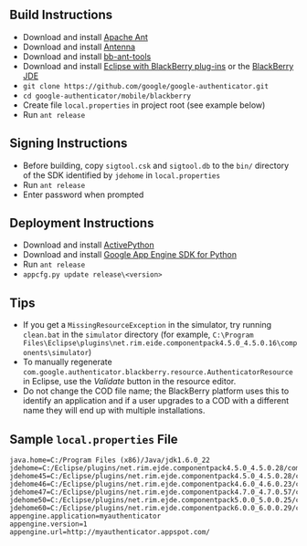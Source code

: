 ## Build Instructions
  * Download and install [Apache Ant](http://ant.apache.org/bindownload.cgi)
  * Download and install [Antenna](http://antenna.sourceforge.net/)
  * Download and install [bb-ant-tools](http://bb-ant-tools.sourceforge.net/)
  * Download and install [Eclipse with BlackBerry plug-ins](http://na.blackberry.com/eng/developers/javaappdev/javaeclipseplug.jsp) or the [BlackBerry JDE](http://na.blackberry.com/eng/developers/javaappdev/javadevenv.jsp)
  * ` git clone https://github.com/google/google-authenticator.git `
  * ` cd google-authenticator/mobile/blackberry `
  * Create file ` local.properties ` in project root (see example below)
  * Run ` ant release `

## Signing Instructions
  * Before building, copy ` sigtool.csk ` and ` sigtool.db ` to the ` bin/ ` directory of the SDK identified by ` jdehome ` in ` local.properties `
  * Run ` ant release `
  * Enter password when prompted

## Deployment Instructions
  * Download and install [ActivePython](http://www.activestate.com/activepython/)
  * Download and install [Google App Engine SDK for Python](http://code.google.com/appengine/downloads.html#Google_App_Engine_SDK_for_Python)
  * Run ` ant release `
  * ` appcfg.py update release\<version> `

## Tips
  * If you get a ` MissingResourceException ` in the simulator, try running ` clean.bat ` in the ` simulator ` directory (for example, ` C:\Program Files\Eclipse\plugins\net.rim.eide.componentpack4.5.0_4.5.0.16\components\simulator `)
  * To manually regenerate ` com.google.authenticator.blackberry.resource.AuthenticatorResource ` in Eclipse, use the _Validate_ button in the resource editor.
  * Do not change the COD file name; the BlackBerry platform uses this to identify an application and if a user upgrades to a COD with a different name they will end up with multiple installations.

## Sample ` local.properties ` File

```
java.home=C:/Program Files (x86)/Java/jdk1.6.0_22
jdehome=C:/Eclipse/plugins/net.rim.ejde.componentpack4.5.0_4.5.0.28/components
jdehome45=C:/Eclipse/plugins/net.rim.ejde.componentpack4.5.0_4.5.0.28/components
jdehome46=C:/Eclipse/plugins/net.rim.ejde.componentpack4.6.0_4.6.0.23/components
jdehome47=C:/Eclipse/plugins/net.rim.ejde.componentpack4.7.0_4.7.0.57/components
jdehome50=C:/Eclipse/plugins/net.rim.ejde.componentpack5.0.0_5.0.0.25/components
jdehome60=C:/Eclipse/plugins/net.rim.ejde.componentpack6.0.0_6.0.0.29/components
appengine.application=myauthenticator
appengine.version=1
appengine.url=http://myauthenticator.appspot.com/
```